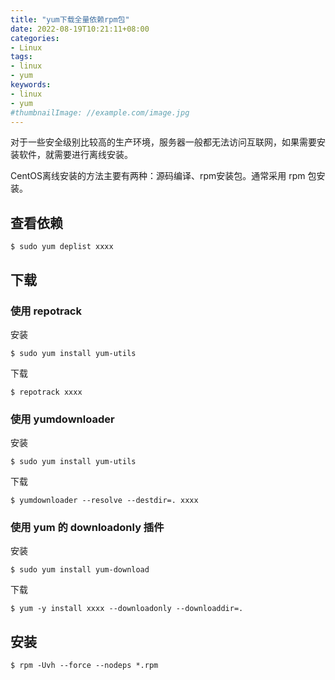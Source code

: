 ```yaml
---
title: "yum下载全量依赖rpm包"
date: 2022-08-19T10:21:11+08:00
categories:
- Linux
tags:
- linux
- yum
keywords:
- linux
- yum
#thumbnailImage: //example.com/image.jpg
---
```


对于一些安全级别比较高的生产环境，服务器一般都无法访问互联网，如果需要安装软件，就需要进行离线安装。

CentOS离线安装的方法主要有两种：源码编译、rpm安装包。通常采用 rpm 包安装。

<!--more-->

## 查看依赖

```text
$ sudo yum deplist xxxx
```

## 下载

### 使用 repotrack

安装

```text
$ sudo yum install yum-utils
```

下载

```text
$ repotrack xxxx
```

### 使用 yumdownloader

安装

```text
$ sudo yum install yum-utils
```

下载

```text
$ yumdownloader --resolve --destdir=. xxxx
```

### 使用 yum 的 downloadonly 插件


安装

```text
$ sudo yum install yum-download
```

下载

```text
$ yum -y install xxxx --downloadonly --downloaddir=.
```

## 安装

```text
$ rpm -Uvh --force --nodeps *.rpm
```